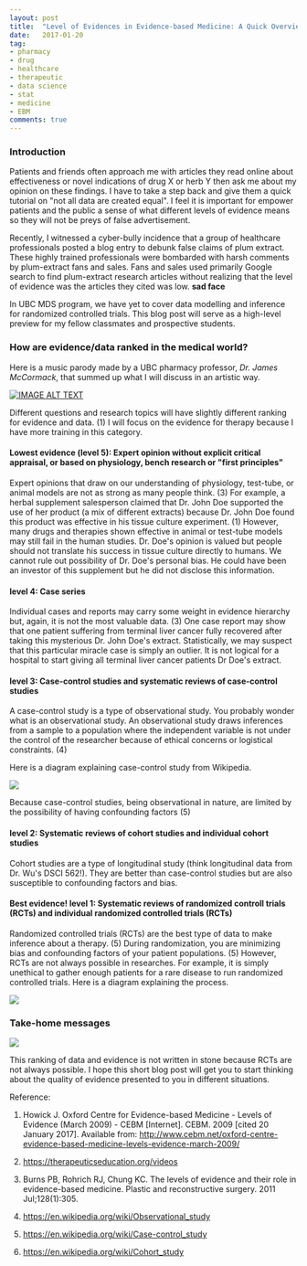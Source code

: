 ```yaml
---
layout: post
title:  "Level of Evidences in Evidence-based Medicine: A Quick Overview"
date:   2017-01-20
tag:
- pharmacy
- drug
- healthcare
- therapeutic
- data science
- stat
- medicine
- EBM
comments: true
---
```


[//]: <> (<img src="http://www.evidencesoup.com/.a/6a00d83452129c69e2017c31d81424970b-pi">)

### Introduction

Patients and friends often approach me with articles they read online about effectiveness or novel indications of drug X or herb Y then ask me about my opinion on these findings. I  have to take a step back and give them a quick tutorial on "not all data are created equal". I feel it is important for empower patients and the public a sense of what different levels of evidence means so they will not be preys of false advertisement. 

Recently, I witnessed a cyber-bully incidence that a group of healthcare professionals posted a blog entry to debunk false claims of plum extract. These highly trained professionals were bombarded with harsh comments by plum-extract fans and sales. Fans and sales used primarily Google search to find plum-extract research articles without realizing that the level of evidence was the articles they cited was low. **sad face**

In UBC MDS program, we have yet to cover data modelling and inference for randomized controlled trials. This blog post will serve as a high-level preview for my fellow classmates and prospective students.

### How are evidence/data ranked in the medical world?

Here is a music parody made by a UBC pharmacy professor, *Dr. James McCormack*, that summed up what I will discuss in an artistic way.

[![IMAGE ALT TEXT](http://img.youtube.com/vi/QUW0Q8tXVUc/0.jpg)](https://www.youtube.com/watch?v=QUW0Q8tXVUc&feature=youtu.be "Viva La Evidence")

Different questions and research topics will have slightly different ranking for evidence and data. (1) I will focus on the evidence for therapy because I have more training in this category.

#### Lowest evidence (level 5): Expert opinion without explicit critical appraisal, or based on physiology, bench research or "first principles"

Expert opinions that draw on our understanding of physiology, test-tube, or animal models are not as strong as many people think. (3) For example, a herbal supplement salesperson claimed that Dr. John Doe supported the use of her product (a mix of different extracts) because Dr. John Doe found this product was effective in his tissue culture experiment. (1) However, many drugs and therapies shown effective in animal or test-tube models may still fail in the human studies. Dr. Doe's opinion is valued but people should not translate his success in tissue culture directly to humans. We cannot rule out possibility of Dr. Doe's personal bias. He could have been an investor of this supplement but he did not disclose this information.


#### level 4: Case series 

Individual cases and reports may carry some weight in evidence hierarchy but, again, it is not the most valuable data. (3) One case report may show that one patient suffering from terminal liver cancer fully recovered after taking this mysterious Dr. John Doe's extract. Statistically, we may suspect that this particular miracle case is simply an outlier. It is not logical for a hospital to start giving all terminal liver cancer patients Dr Doe's extract. 


#### level 3: Case-control studies and systematic reviews of case-control studies

A case-control study is a type of observational study. You probably wonder what is an observational study. An observational study draws inferences from a sample to a population where the independent variable is not under the control of the researcher because of ethical concerns or logistical constraints. (4)

Here is a diagram explaining case-control study from Wikipedia. 

<img src="https://upload.wikimedia.org/wikipedia/en/thumb/b/b5/ExplainingCaseControlSJW.jpg/602px-ExplainingCaseControlSJW.jpg">

Because case-control studies, being observational in nature, are limited by the possibility of having confounding factors (5)

#### level 2: Systematic reviews of cohort studies and individual cohort studies

Cohort studies are a type of longitudinal study (think longitudinal data from Dr. Wu's DSCI 562!). They are better than case-control studies but are also susceptible to confounding factors and bias. 

#### Best evidence! level 1: Systematic reviews of randomized controll trials (RCTs) and individual randomized controlled trials (RCTs)

Randomized controlled trials (RCTs) are the best type of data to make inference about a therapy. (5) During randomization, you are minimizing bias and confounding factors of your patient populations. (5) However, RCTs are not always possible in researches. For example, it is simply unethical to gather enough patients for a rare disease to run randomized controlled trials. Here is a diagram explaining the process.

<img src="http://howmed.net/wp-content/uploads/2013/07/randomized-controlled-trials.jpg">


### Take-home messages

<img src="http://i574.photobucket.com/albums/ss187/livinlowcarbman/wilf-logo.jpg?t=1302805457">

This ranking of data and evidence is not written in stone because RCTs are not always possible. I hope this short blog post will get you to start thinking about the quality of evidence presented to you in different situations. 

Reference:

1. Howick J. Oxford Centre for Evidence-based Medicine - Levels of Evidence (March 2009) - CEBM [Internet]. CEBM. 2009 [cited 20 January 2017]. Available from: http://www.cebm.net/oxford-centre-evidence-based-medicine-levels-evidence-march-2009/

2. https://therapeuticseducation.org/videos

3. Burns PB, Rohrich RJ, Chung KC. The levels of evidence and their role in evidence-based medicine. Plastic and reconstructive surgery. 2011 Jul;128(1):305.

4. https://en.wikipedia.org/wiki/Observational_study

5. https://en.wikipedia.org/wiki/Case-control_study

6. https://en.wikipedia.org/wiki/Cohort_study